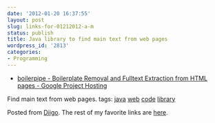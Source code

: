 ```yaml
---
date: '2012-01-20 16:37:55'
layout: post
slug: links-for-01212012-a-m
status: publish
title: Java library to find main text from web pages
wordpress_id: '2813'
categories:
- Programming
---
```



  * [boilerpipe - Boilerplate Removal and Fulltext Extraction from HTML pages - Google Project Hosting](http://code.google.com/p/boilerpipe)


Find main text from web pages.
 tags:                      [java](http://www.diigo.com/user/eobrain/java)            [web](http://www.diigo.com/user/eobrain/web)            [code](http://www.diigo.com/user/eobrain/code)            [library](http://www.diigo.com/user/eobrain/library)


Posted from [Diigo](http://www.diigo.com). The rest of my favorite links are [here](http://www.diigo.com/user/eobrain).
